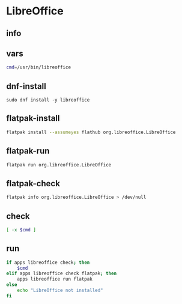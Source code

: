 # LibreOffice

## info


## vars
```sh
cmd=/usr/bin/libreoffice
```


## dnf-install
```
sudo dnf install -y libreoffice
```

## flatpak-install
```sh
flatpak install --assumeyes flathub org.libreoffice.LibreOffice
```

## flatpak-run
```sh
flatpak run org.libreoffice.LibreOffice
```

## flatpak-check
```sh
flatpak info org.libreoffice.LibreOffice > /dev/null
```

## check
```sh
[ -x $cmd ]
```

## run
```sh
if apps libreoffice check; then
    $cmd
elif apps libreoffice check flatpak; then
    apps libreoffice run flatpak
else
    echo "LibreOffice not installed"
fi
```

